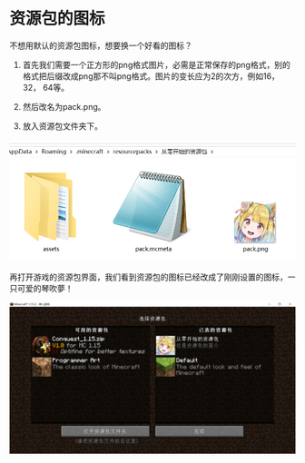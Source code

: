 # 资源包的图标

不想用默认的资源包图标，想要换一个好看的图标？

1. 首先我们需要一个正方形的png格式图片，必需是正常保存的png格式，别的格式把后缀改成png那不叫png格式。图片的变长应为2的次方，例如16，32， 64等。

2. 然后改名为pack.png。
3. 放入资源包文件夹下。

![image-20200618145320954](icon.assets/image-20200618145320954-1594009015475.png)

再打开游戏的资源包界面，我们看到资源包的图标已经改成了刚刚设置的图标，一只可爱的琴吹夢！

![image-20200708101415841](icon.assets/image-20200708101415841.png)

<br/><br/><Vssue/>